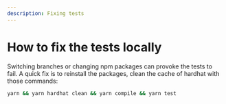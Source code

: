 ```yaml
---
description: Fixing tests
---
```


# How to fix the tests locally

Switching branches or changing npm packages can provoke the tests to fail.
A quick fix is to reinstall the packages, clean the cache of hardhat with those commands:

```bash
yarn && yarn hardhat clean && yarn compile && yarn test
```
